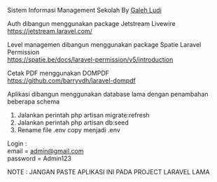 Sistem Informasi Management Sekolah By <a href="https://www.instagram.com/galehludi/">Galeh Ludi</a>

Auth dibangun menggunakan package Jetstream Livewire<br>
https://jetstream.laravel.com/

Level managemen dibangun menggunakan package Spatie Laravel Permission<br>
https://spatie.be/docs/laravel-permission/v5/introduction

Cetak PDF menggunakan DOMPDF<br>
https://github.com/barryvdh/laravel-dompdf

Aplikasi dibangun menggunakan database lama dengan penambahan beberapa schema

1. Jalankan perintah php artisan migrate:refresh
2. Jalankan perintah php artisan db:seed
3. Rename file .env copy menjadi .env

Login : <br>
email = admin@gmail.com <br>
password = Admin123 <br>

NOTE : JANGAN PASTE APLIKASI INI PADA PROJECT LARAVEL LAMA
